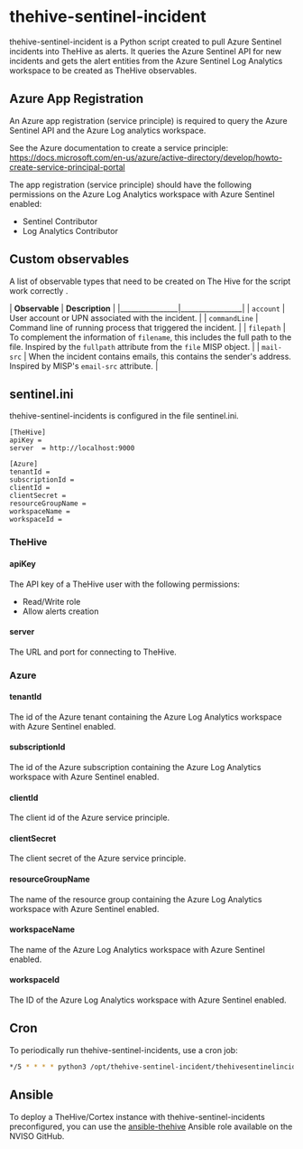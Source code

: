 # thehive-sentinel-incident

thehive-sentinel-incident is a Python script created to pull Azure Sentinel incidents into TheHive as alerts. It queries the Azure Sentinel API for new incidents and gets the alert entities from the Azure Sentinel Log Analytics workspace to be created as TheHive observables.

## Azure App Registration

An Azure app registration (service principle) is required to query the Azure Sentinel API and the Azure Log analytics workspace. 

See the Azure documentation to create a service principle:
https://docs.microsoft.com/en-us/azure/active-directory/develop/howto-create-service-principal-portal

The app registration (service principle) should have the following permissions on the Azure Log Analytics workspace with Azure Sentinel enabled:
- Sentinel Contributor
- Log Analytics Contributor

## Custom observables

A list of observable types that need to be created on The Hive for the script work correctly .

| **Observable** | **Description** |
|________________|_________________|
| `account`      | User account or UPN associated with the incident. |
| `commandLine`  | Command line of running process that triggered the incident. |
| `filepath`     | To complement the information of `filename`, this includes the full path to the file. Inspired by the `fullpath` attribute from the `file` MISP object. |
| `mail-src`     | When the incident contains emails, this contains the sender's address. Inspired by MISP's `email-src` attribute. |


## sentinel.ini

thehive-sentinel-incidents is configured in the file sentinel.ini.

```
[TheHive]
apiKey = 
server  = http://localhost:9000

[Azure]
tenantId = 
subscriptionId = 
clientId = 
clientSecret = 
resourceGroupName = 
workspaceName = 
workspaceId = 
```
### TheHive

#### apiKey

The API key of a TheHive user with the following permissions:
- Read/Write role
- Allow alerts creation 

#### server

The URL and port for connecting to TheHive.

### Azure

#### tenantId

The id of the Azure tenant containing the Azure Log Analytics workspace with Azure Sentinel enabled.

#### subscriptionId

The id of the Azure subscription containing the Azure Log Analytics workspace with Azure Sentinel enabled.

#### clientId

The client id of the Azure service principle.

#### clientSecret

The client secret of the Azure service principle.

#### resourceGroupName

The name of the resource group containing the Azure Log Analytics workspace with Azure Sentinel enabled.

#### workspaceName

The name of the Azure Log Analytics workspace with Azure Sentinel enabled.

#### workspaceId

The ID of the Azure Log Analytics workspace with Azure Sentinel enabled.

## Cron

To periodically run thehive-sentinel-incidents, use a cron job:

```sh
*/5 * * * * python3 /opt/thehive-sentinel-incident/thehivesentinelincidents.py >> /var/log/thehivesentinelincidents.log 2>&1
```

## Ansible

To deploy a TheHive/Cortex instance with thehive-sentinel-incidents preconfigured, you can use the [ansible-thehive](https://github.com/NVISO-BE/ansible-thehive) Ansible role available on the NVISO GitHub.
